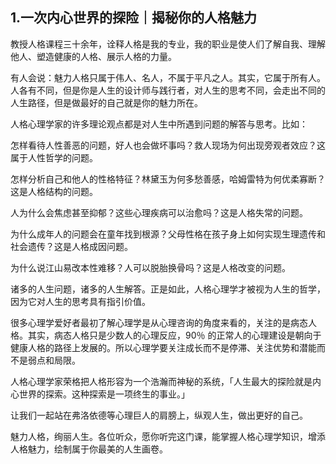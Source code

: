 ## 1.一次内心世界的探险｜揭秘你的人格魅力
教授人格课程三十余年，诠释人格是我的专业，我的职业是使人们了解自我、理解他人、塑造健康的人格、展示人格的力量。


有人会说：魅力人格只属于伟人、名人，不属于平凡之人。其实，它属于所有人。人各有不同，但是你是人生的设计师与践行者，对人生的思考不同，会走出不同的人生路径，但是做最好的自己就是你的魅力所在。


人格心理学家的许多理论观点都是对人生中所遇到问题的解答与思考。比如：


怎样看待人性善恶的问题，好人也会做坏事吗？救人现场为何出现旁观者效应？这属于人性哲学的问题。


怎样分析自己和他人的性格特征？林黛玉为何多愁善感，哈姆雷特为何优柔寡断？这是人格结构的问题。


人为什么会焦虑甚至抑郁？这些心理疾病可以治愈吗？这是人格失常的问题。


为什么成年人的问题会在童年找到根源？父母性格在孩子身上如何实现生理遗传和社会遗传？这是人格成因问题。


为什么说江山易改本性难移？人可以脱胎换骨吗？这是人格改变的问题。


诸多的人生问题，诸多的人生解答。正是如此，人格心理学才被视为人生的哲学，因为它对人生的思考具有指引价值。


很多心理学爱好者最初了解心理学是从心理咨询的角度来看的，关注的是病态人格。其实，病态人格只是少数人的心理反应，90％ 的正常人的心理建设是朝向于健康人格的路径上发展的。所以心理学要关注成长而不是停滞、关注优势和潜能而不是弱点和局限。


人格心理学家荣格把人格形容为一个浩瀚而神秘的系统，「人生最大的探险就是内心世界的探索。这种探索是一项终生的事业。」


让我们一起站在弗洛依德等心理巨人的肩膀上，纵观人生，做出更好的自己。


魅力人格，绚丽人生。各位听众，愿你听完这门课，能掌握人格心理学知识，增添人格魅力，绘制属于你最美的人生画卷。


